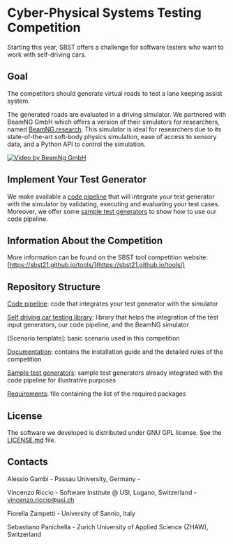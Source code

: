 # Cyber-Physical Systems Testing Competition #

Starting this year, SBST offers a challenge for software testers who want to work with self-driving cars. 

## Goal ##
The competitors should generate virtual roads to test a lane keeping assist system. 

The generated roads are evaluated in a driving simulator. We partnered with BeamNG GmbH which offers a version of their simulators for researchers, named [BeamNG.research](https://beamng.gmbh/research/). This simulator is ideal for researchers due to its state-of-the-art soft-body physics simulation, ease of access to sensory data, and a Python API to control the simulation.

[![Video by BeamNg GmbH](https://github.com/BeamNG/BeamNGpy/raw/master/media/steering.gif)](https://github.com/BeamNG/BeamNGpy/raw/master/media/steering.gif)

## Implement Your Test Generator ##
We make available a [code pipeline](code_pipeline) that will integrate your test generator with the simulator by validating, executing and evaluating your test cases. Moreover, we offer some [sample test generators](/sample_test_generators) to show how to use our code pipeline.

## Information About the Competition ##
More information can be found on the SBST tool competition website: [https://sbst21.github.io/tools/](https://sbst21.github.io/tools/)

## Repository Structure ##
[Code pipeline](/code_pipeline): code that integrates your test generator with the simulator

[Self driving car testing library](/self_driving): library that helps the integration of the test input generators, our code pipeline, and the BeamNG simulator

[Scenario template]: basic scenario used in this competition

[Documentation](/documentation): contains the installation guide and the detailed rules of the competition

[Sample test generators](/sample_test_generators): sample test generators already integrated with the code pipeline for illustrative purposes 

[Requirements](/requirements-36.txt): file containing the list of the required packages

## License ##
The software we developed is distributed under GNU GPL license. See the [LICENSE.md](/LICENSE.md) file.

## Contacts ##

Alessio Gambi  - Passau University, Germany - 

Vincenzo Riccio  - Software Institute @ USI, Lugano, Switzerland - vincenzo.riccio@usi.ch

Fiorella Zampetti  - University of Sannio, Italy

Sebastiano Panichella - Zurich University of Applied Science (ZHAW), Switzerland
